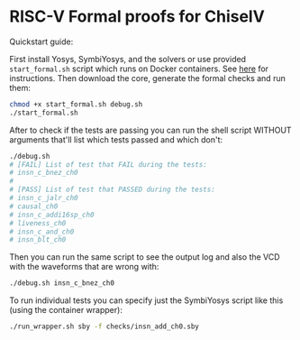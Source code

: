 
RISC-V Formal proofs for **ChiselV**
================================

Quickstart guide:

First install Yosys, SymbiYosys, and the solvers or use provided `start_formal.sh` script which runs on Docker containers.
See [here](http://symbiyosys.readthedocs.io/en/latest/quickstart.html#installing) for instructions.  Then download the core, generate the formal checks and run them:

```sh
chmod +x start_formal.sh debug.sh
./start_formal.sh
```

After to check if the tests are passing you can run the shell script WITHOUT arguments that'll list which tests passed and which don't:

```sh
./debug.sh
# [FAIL] List of test that FAIL during the tests:
# insn_c_bnez_ch0
#
# [PASS] List of test that PASSED during the tests:
# insn_c_jalr_ch0
# causal_ch0
# insn_c_addi16sp_ch0
# liveness_ch0
# insn_c_and_ch0
# insn_blt_ch0
```

Then you can run the same script to see the output log and also the VCD with the waveforms that are wrong with:

```sh
./debug.sh insn_c_bnez_ch0
```

To run individual tests you can specify just the SymbiYosys script like this (using the container wrapper):

```sh
./run_wrapper.sh sby -f checks/insn_add_ch0.sby
```
